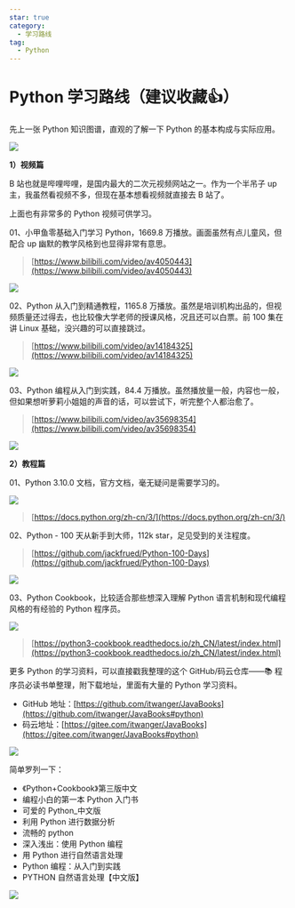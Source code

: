 ```yaml
---
star: true
category:
  - 学习路线
tag:
  - Python
---
```


# Python 学习路线（建议收藏:+1:）

先上一张 Python 知识图谱，直观的了解一下 Python 的基本构成与实际应用。

![](http://cdn.tobebetterjavaer.com/tobebetterjavaer/images/xuexiluxian/python-1.png)

**1）视频篇**

B 站也就是哔哩哔哩，是国内最大的二次元视频网站之一。作为一个半吊子 up 主，我虽然看视频不多，但现在基本想看视频就直接去 B 站了。

上面也有非常多的 Python 视频可供学习。

01、小甲鱼零基础入门学习 Python，1669.8 万播放。画面虽然有点儿童风，但配合 up 幽默的教学风格到也显得非常有意思。

> [https://www.bilibili.com/video/av4050443](https://www.bilibili.com/video/av4050443)

![](http://cdn.tobebetterjavaer.com/tobebetterjavaer/images/xuexiluxian/python-2.png)

02、Python 从入门到精通教程，1165.8 万播放。虽然是培训机构出品的，但视频质量还过得去，也比较像大学老师的授课风格，况且还可以白票。前 100 集在讲 Linux 基础，没兴趣的可以直接跳过。

> [https://www.bilibili.com/video/av14184325](https://www.bilibili.com/video/av14184325)

![](http://cdn.tobebetterjavaer.com/tobebetterjavaer/images/xuexiluxian/python-3.png)

03、Python 编程从入门到实践，84.4 万播放。虽然播放量一般，内容也一般，但如果想听萝莉小姐姐的声音的话，可以尝试下，听完整个人都治愈了。

> [https://www.bilibili.com/video/av35698354](https://www.bilibili.com/video/av35698354)

![](http://cdn.tobebetterjavaer.com/tobebetterjavaer/images/xuexiluxian/python-4.png)

**2）教程篇**

01、Python 3.10.0 文档，官方文档，毫无疑问是需要学习的。

![](http://cdn.tobebetterjavaer.com/tobebetterjavaer/images/xuexiluxian/python-5.png)

> [https://docs.python.org/zh-cn/3/](https://docs.python.org/zh-cn/3/)

02、Python - 100 天从新手到大师，112k star，足见受到的关注程度。

> [https://github.com/jackfrued/Python-100-Days](https://github.com/jackfrued/Python-100-Days)

![](http://cdn.tobebetterjavaer.com/tobebetterjavaer/images/xuexiluxian/python-6.png)

03、Python Cookbook，比较适合那些想深入理解 Python 语言机制和现代编程风格的有经验的 Python 程序员。

![](http://cdn.tobebetterjavaer.com/tobebetterjavaer/images/xuexiluxian/python-7.png)

> [https://python3-cookbook.readthedocs.io/zh_CN/latest/index.html](https://python3-cookbook.readthedocs.io/zh_CN/latest/index.html)

更多 Python 的学习资料，可以直接戳我整理的这个 GitHub/码云仓库——📚 程序员必读书单整理，附下载地址，里面有大量的 Python 学习资料。

- GitHub 地址：[https://github.com/itwanger/JavaBooks](https://github.com/itwanger/JavaBooks#python)
- 码云地址：[https://gitee.com/itwanger/JavaBooks](https://gitee.com/itwanger/JavaBooks#python)

![](http://cdn.tobebetterjavaer.com/tobebetterjavaer/images/xuexiluxian/python-books.jpg)

简单罗列一下：

- 《Python+Cookbook》第三版中文
- 编程小白的第一本 Python 入门书
- 可爱的 Python\_中文版
- 利用 Python 进行数据分析
- 流畅的 python
- 深入浅出：使用 Python 编程
- 用 Python 进行自然语言处理
- Python 编程：从入门到实践
- PYTHON 自然语言处理【中文版】

![](http://cdn.tobebetterjavaer.com/tobebetterjavaer/images/xingbiaogongzhonghao.png)
